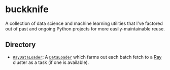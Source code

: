 # buckknife

A collection of data science and machine learning utilities that I've factored out of past and ongoing Python projects for more easily-maintainable reuse.

## Directory

* [`RayDataLoader`](buckknife/pytorch/data/ray_dataloader.py): A [`DataLoader`](https://pytorch.org/docs/stable/data.html) which farms out each batch fetch to a [Ray](https://www.ray.io/) cluster as a task (if one is available).
